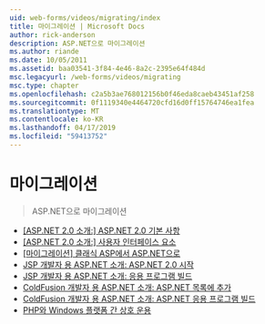 ```yaml
---
uid: web-forms/videos/migrating/index
title: 마이그레이션 | Microsoft Docs
author: rick-anderson
description: ASP.NET으로 마이그레이션
ms.author: riande
ms.date: 10/05/2011
ms.assetid: baa03541-3f84-4e46-8a2c-2395e64f484d
msc.legacyurl: /web-forms/videos/migrating
msc.type: chapter
ms.openlocfilehash: c2a5b3ae768012156b0f46eda8caeb43451af258
ms.sourcegitcommit: 0f1119340e4464720cfd16d0ff15764746ea1fea
ms.translationtype: MT
ms.contentlocale: ko-KR
ms.lasthandoff: 04/17/2019
ms.locfileid: "59413752"
---
```

# <a name="migrating"></a>마이그레이션

> ASP.NET으로 마이그레이션


- [[ASP.NET 2.0 소개:] ASP.NET 2.0 기본 사항](intro-to-aspnet-20-aspnet-20-fundamentals.md)
- [[ASP.NET 2.0 소개:] 사용자 인터페이스 요소](intro-to-aspnet-20-user-interface-elements.md)
- [[마이그레이션] 클래식 ASP에서 ASP.NET으로](migrating-from-classic-asp-to-aspnet.md)
- [JSP 개발자 용 ASP.NET 소개: ASP.NET 2.0 시작](intro-to-aspnet-for-jsp-developers-welcome-to-aspnet-20.md)
- [JSP 개발자 용 ASP.NET 소개: 응용 프로그램 빌드](intro-to-aspnet-for-jsp-developers-building-applications.md)
- [ColdFusion 개발자 용 ASP.NET 소개: ASP.NET 목록에 추가](intro-to-aspnet-for-coldfusion-developers-adding-aspnet-to-your-repertoire.md)
- [ColdFusion 개발자 용 ASP.NET 소개: ASP.NET 응용 프로그램 빌드](introduction-to-aspnet-for-coldfusion-developers-building-an-aspnet-application.md)
- [PHP와 Windows 플랫폼 간 상호 운용](interop-between-php-and-the-windows-platform.md)
